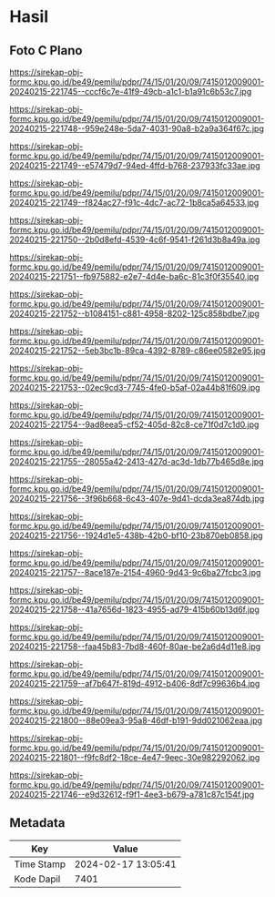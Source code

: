 # Hasil

## Foto C Plano

https://sirekap-obj-formc.kpu.go.id/be49/pemilu/pdpr/74/15/01/20/09/7415012009001-20240215-221745--cccf6c7e-41f9-49cb-a1c1-b1a91c6b53c7.jpg

https://sirekap-obj-formc.kpu.go.id/be49/pemilu/pdpr/74/15/01/20/09/7415012009001-20240215-221748--959e248e-5da7-4031-90a8-b2a9a364f67c.jpg

https://sirekap-obj-formc.kpu.go.id/be49/pemilu/pdpr/74/15/01/20/09/7415012009001-20240215-221749--e57479d7-94ed-4ffd-b768-237933fc33ae.jpg

https://sirekap-obj-formc.kpu.go.id/be49/pemilu/pdpr/74/15/01/20/09/7415012009001-20240215-221749--f824ac27-f91c-4dc7-ac72-1b8ca5a64533.jpg

https://sirekap-obj-formc.kpu.go.id/be49/pemilu/pdpr/74/15/01/20/09/7415012009001-20240215-221750--2b0d8efd-4539-4c6f-9541-f261d3b8a49a.jpg

https://sirekap-obj-formc.kpu.go.id/be49/pemilu/pdpr/74/15/01/20/09/7415012009001-20240215-221751--fb975882-e2e7-4d4e-ba6c-81c3f0f35540.jpg

https://sirekap-obj-formc.kpu.go.id/be49/pemilu/pdpr/74/15/01/20/09/7415012009001-20240215-221752--b1084151-c881-4958-8202-125c858bdbe7.jpg

https://sirekap-obj-formc.kpu.go.id/be49/pemilu/pdpr/74/15/01/20/09/7415012009001-20240215-221752--5eb3bc1b-89ca-4392-8789-c86ee0582e95.jpg

https://sirekap-obj-formc.kpu.go.id/be49/pemilu/pdpr/74/15/01/20/09/7415012009001-20240215-221753--02ec9cd3-7745-4fe0-b5af-02a44b81f609.jpg

https://sirekap-obj-formc.kpu.go.id/be49/pemilu/pdpr/74/15/01/20/09/7415012009001-20240215-221754--9ad8eea5-cf52-405d-82c8-ce71f0d7c1d0.jpg

https://sirekap-obj-formc.kpu.go.id/be49/pemilu/pdpr/74/15/01/20/09/7415012009001-20240215-221755--28055a42-2413-427d-ac3d-1db77b465d8e.jpg

https://sirekap-obj-formc.kpu.go.id/be49/pemilu/pdpr/74/15/01/20/09/7415012009001-20240215-221756--3f96b668-6c43-407e-9d41-dcda3ea874db.jpg

https://sirekap-obj-formc.kpu.go.id/be49/pemilu/pdpr/74/15/01/20/09/7415012009001-20240215-221756--1924d1e5-438b-42b0-bf10-23b870eb0858.jpg

https://sirekap-obj-formc.kpu.go.id/be49/pemilu/pdpr/74/15/01/20/09/7415012009001-20240215-221757--8ace187e-2154-4960-9d43-9c6ba27fcbc3.jpg

https://sirekap-obj-formc.kpu.go.id/be49/pemilu/pdpr/74/15/01/20/09/7415012009001-20240215-221758--41a7656d-1823-4955-ad79-415b60b13d6f.jpg

https://sirekap-obj-formc.kpu.go.id/be49/pemilu/pdpr/74/15/01/20/09/7415012009001-20240215-221758--faa45b83-7bd8-460f-80ae-be2a6d4d11e8.jpg

https://sirekap-obj-formc.kpu.go.id/be49/pemilu/pdpr/74/15/01/20/09/7415012009001-20240215-221759--af7b647f-819d-4912-b406-8df7c99636b4.jpg

https://sirekap-obj-formc.kpu.go.id/be49/pemilu/pdpr/74/15/01/20/09/7415012009001-20240215-221800--88e09ea3-95a8-46df-b191-9dd021062eaa.jpg

https://sirekap-obj-formc.kpu.go.id/be49/pemilu/pdpr/74/15/01/20/09/7415012009001-20240215-221801--f9fc8df2-18ce-4e47-9eec-30e982292062.jpg

https://sirekap-obj-formc.kpu.go.id/be49/pemilu/pdpr/74/15/01/20/09/7415012009001-20240215-221746--e9d32612-f9f1-4ee3-b679-a781c87c154f.jpg


## Metadata

| Key        | Value               |
| ---------- | ------------------- |
| Time Stamp | 2024-02-17 13:05:41 |
| Kode Dapil | 7401                |



